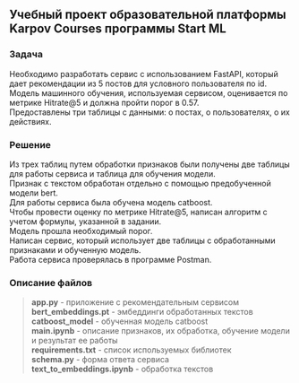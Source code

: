 ## Учебный проект образовательной платформы Karpov Courses программы Start ML
        
### Задача

Необходимо разработать сервис с использованием FastAPI, который дает рекомендации из 5 постов для условного пользователя по id.
Модель машинного обучения, используемая сервисом, оценивается по метрике Hitrate@5 и должна пройти порог в  0.57.    
Предоставлены три таблицы с данными: о постах, о пользователях, о их действиях.

### Решение

Из трех таблиц путем обработки признаков были получены две таблицы для работы сервиса и таблица для обучения модели.    
Признак с текстом обработан отдельно с помощью предобученной модели bert.   
Для работы сервиса была обучена модель catboost.    
Чтобы провести оценку по метрике Hitrate@5, написан алгоритм с учетом формулы, указанной в задании.    
Модель прошла необходимый порог.   
Написан сервис, который использует две таблицы с обработанными признаками и обученную модель.    
Работа сервиса проверялась в программе Postman. 

### Описание файлов

>__app.py__ - приложение с рекомендательным сервисом    
__bert_embeddings.pt__ - эмбеддинги обработанных текстов    
__catboost_model__ - обученная модель catboost    
__main.ipynb__ - описание признаков, их обработка, обучение модели и результат ее работы    
__requirements.txt__ - список используемых библиотек    
__schema.py__ - форма ответа сервиса    
__text_to_embeddings.ipynb__ - обработка текстов    
